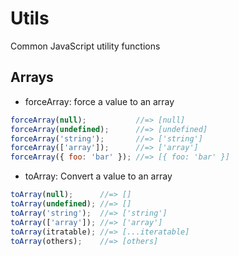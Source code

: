 # Utils

Common JavaScript utility functions

## Arrays

- forceArray: force a value to an array

```javascript
forceArray(null);           //=> [null]
forceArray(undefined);      //=> [undefined]
forceArray('string');       //=> ['string']
forceArray(['array']);      //=> ['array']
forceArray({ foo: 'bar' }); //=> [{ foo: 'bar' }]
```

- toArray: Convert a value to an array

```javascript
toArray(null);      //=> []
toArray(undefined); //=> []
toArray('string');  //=> ['string']
toArray(['array']); //=> ['array']
toArray(itratable); //=> [...iteratable]
toArray(others);    //=> [others]
```
